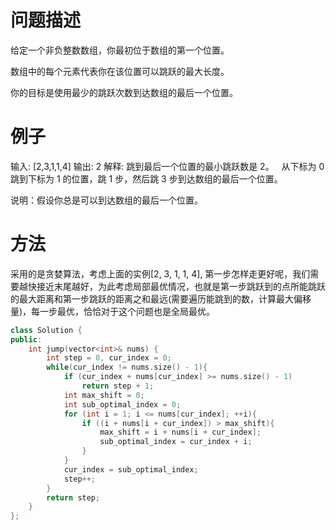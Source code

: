 # 问题描述

给定一个非负整数数组，你最初位于数组的第一个位置。

数组中的每个元素代表你在该位置可以跳跃的最大长度。

你的目标是使用最少的跳跃次数到达数组的最后一个位置。

# 例子

输入: [2,3,1,1,4]
输出: 2
解释: 跳到最后一个位置的最小跳跃数是 2。
     从下标为 0 跳到下标为 1 的位置，跳 1 步，然后跳 3 步到达数组的最后一个位置。

说明：假设你总是可以到达数组的最后一个位置。

# 方法

采用的是贪婪算法，考虑上面的实例[2, 3, 1, 1, 4], 第一步怎样走更好呢，我们需要越快接近末尾越好，为此考虑局部最优情况，也就是第一步跳跃到的点所能跳跃的最大距离和第一步跳跃的距离之和最远(需要遍历能跳到的数，计算最大偏移量)，每一步最优，恰恰对于这个问题也是全局最优。

```c++
class Solution {
public:
    int jump(vector<int>& nums) {
        int step = 0, cur_index = 0;
        while(cur_index != nums.size() - 1){
            if (cur_index + nums[cur_index] >= nums.size() - 1)
                return step + 1;
            int max_shift = 0;
            int sub_optimal_index = 0;
            for (int i = 1; i <= nums[cur_index]; ++i){
                if ((i + nums[i + cur_index]) > max_shift){
                    max_shift = i + nums[i + cur_index];
                    sub_optimal_index = cur_index + i;
                }
            }
            cur_index = sub_optimal_index;
            step++;
        }
        return step;
    }
};
```